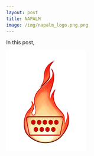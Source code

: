 ```yaml
---
layout: post
title: NAPALM
image: /img/napalm_logo.png.png
---
```


In this post,

![NAPALM](/img/napalm_logo.png "NAPALM")
